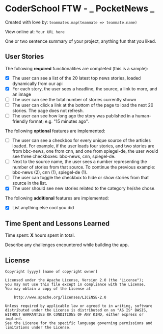 # CoderSchool FTW - _ PocketNews _

Created with love by: `teammates.map(teammate => teammate.name)`

View online at: `Your URL here`

One or two sentence summary of your project, anything fun that you liked.

## User Stories

The following **required** functionalities are completed (this is a sample):

- [x] The user can see a list of the 20 latest top news stories, loaded dynamically from our api
- [x] For each story, the user sees a headline, the source, a link to more, and an image
- [ ] The user can see the total number of stories currently shown
- [ ] The user can click a link at the bottom of the page to load the next 20 stories. The page does not refresh.
- [ ] The user can see how long ago the story was published in a human-friendly format; e.g. "15 minutes ago".

The following **optional** features are implemented:

- [ ] The user can see a checkbox for every unique source of the articles loaded. For example, if the user loads four stories, and two stories are from bbc-news, one from cnn, and one from spiegel-de, the user would see three checkboxes: bbc-news, cnn, spiegel-de.
- [ ] Next to the source name, the user sees a number representing the number of stories from that source. To continue the previous example: bbc-news (2), cnn (1), spiegel-de (1).
- [ ] The user can toggle the checkbox to hide or show stories from that source in the list.
- [x] The user should see new stories related to the category he/she chose.

The following **additional** features are implemented:

- [x] List anything else cool you did

## Time Spent and Lessons Learned

Time spent: **X** hours spent in total.

Describe any challenges encountered while building the app.

## License

    Copyright [yyyy] [name of copyright owner]

    Licensed under the Apache License, Version 2.0 (the "License");
    you may not use this file except in compliance with the License.
    You may obtain a copy of the License at

        http://www.apache.org/licenses/LICENSE-2.0

    Unless required by applicable law or agreed to in writing, software
    distributed under the License is distributed on an "AS IS" BASIS,
    WITHOUT WARRANTIES OR CONDITIONS OF ANY KIND, either express or implied.
    See the License for the specific language governing permissions and
    limitations under the License.

